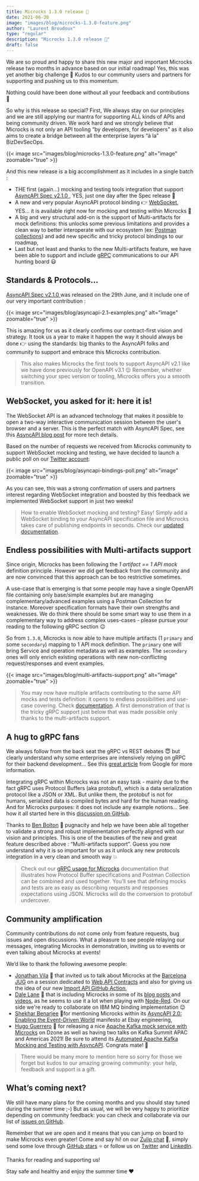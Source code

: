 ```yaml
---
title: Microcks 1.3.0 release 🚀
date: 2021-06-30
image: "images/blog/microcks-1.3.0-feature.png"
author: "Laurent Broudoux"
type: "regular"
description: "Microcks 1.3.0 release 🚀"
draft: false
---
```


We are so proud and happy to share this new major and important Microcks release two months in advance based on our initial roadmap! Yes, this was yet another big challenge 🎉 Kudos to our community users and partners for supporting and pushing us to this momentum. 

Nothing could have been done without all your feedback and contributions 👏

So why is this release so special? First, We always stay on our principles and we are still applying our mantra for supporting ALL kinds of APIs and being community driven. We work hard and we strongly believe that Microcks is not only an API tooling “by developers, for developers” as it also aims to create a bridge between all the enterprise layers “à la” BizDevSecOps.

{{< image src="images/blog/microcks-1.3.0-feature.png" alt="image" zoomable="true" >}}

And this new release is a big accomplishment as it includes in a single batch : 

* THE first (again…) mocking and testing tools integration that support [AsyncAPI Spec v2.1.0 ](https://www.asyncapi.com/blog/release-notes-2.1.0), YES, just one day after the Spec release 💪
* A new and very popular AsyncAPI protocol binding 👉 [WebSocket](https://datatracker.ietf.org/doc/html/rfc6455), YES... it is available right now for mocking and testing within Microcks 🎉
* A big and very structural add-on is the support of Multi-artifacts for mock definitions: this unlocks some previous limitations and provides a clean way to better interoperate with our ecosystem (ex: [Postman collections](https://microcks.io/documentation/using/postman/)) and add new specific and tricky protocol bindings to our roadmap,
* Last but not least and thanks to the new Multi-artifacts feature, we have been able to support and include [gRPC](https://grpc.io/) communications to our API hunting board 😃


## Standards & Protocols...

[AsyncAPI Spec v2.1.0 ](https://www.asyncapi.com/blog/release-notes-2.1.0) was released on the 29th June, and it include one of our very important contribution :

{{< image src="images/blog/asyncapi-2.1-examples.png" alt="image" zoomable="true" >}}

This is amazing for us as it clearly confirms our contract-first vision and strategy. It took us a year to make it happen the way it should always be done 👉 using the standards: big thanks to the AsyncAPI folks and community to support and embrace this Microcks contribution.

> This also makes Microcks the first tools to support AsyncAPI v2.1 like we have done previously for OpenAPI v3.1 😉 Remember, whether switching your spec version or tooling, Microcks offers you a smooth transition. 

## WebSocket, you asked for it: here it is!

The WebSocket API is an advanced technology that makes it possible to open a two-way interactive communication session between the user's browser and a server. This is the perfect match with AsyncAPI Spec, see this [AsyncAPI blog post](https://www.asyncapi.com/blog/websocket-part2) for more tech details.

Based on the number of requests we received from Microcks community to support WebSocket mocking and testing, we have decided to launch a public poll on our [Twitter account](https://twitter.com/microcksio):

{{< image src="images/blog/asyncapi-bindings-poll.png" alt="image" zoomable="true" >}}

As you can see, this was a strong confirmation of users and partners interest regarding WebSocket integration and boosted by this feedback we implemented WebSocket support in just two weeks!

> How to enable WebSocket mocking and testing? Easy! Simply add a WebSocket binding to your AsyncAPI specification file and Microcks takes care of publishing endpoints in seconds. Check our [updated documentation](https://microcks.io/documentation/using/asyncapi/#bindings).

## Endless possibilities with Multi-artifacts support

Since origin, Microcks has been following the _1 artifact == 1 API mock_ definition principle. However we did get feedback from the community and are now convinced that this approach can be too restrictive sometimes.

A use-case that is emerging is that some people may have a single OpenAPI file containing only base/simple examples but are managing complementary/advanced examples using a Postman Collection for instance. Moreover specification formats have their own strengths and weaknesses. We do think there should be some smart way to use them in a complementary way to address complex uses-cases - please pursue your reading to the following gRPC section 😉

So from `1.3.0`, Microcks is now able to have multiple artifacts (1 `primary` and some `secondary`) mapping to 1 API mock definition. The `primary` one will bring Service and operation metadata as well as examples. The `secondary` ones will only enrich existing operations with new non-conflicting request/responses and event examples.

{{< image src="images/blog/multi-artifacts-support.png" alt="image" zoomable="true" >}}

> You may now have multiple artifacts contributing to the same API mocks and tests definition: it opens to endless possibilities and use-case covering. Check [documentation](https://microcks.io/documentation/using/importers/#multi-artifacts-support). A first demonstration of that is the tricky gRPC support just below that was made possible only thanks to the multi-artifacts support.

## A hug to gRPC fans

We always follow from the back seat the gRPC vs REST debates 😇 but clearly understand why some enterprises are intensively relying on gRPC for their backend development... See this [great article](https://cloud.google.com/blog/products/api-management/understanding-grpc-openapi-and-rest-and-when-to-use-them) from Google for more information. 

Integrating gRPC within Microcks was not an easy task - mainly due to the fact gRPC uses Protocol Buffers (aka protobuf), which is a data serialization protocol like a JSON or XML. But unlike them, the protobuf is not for humans, serialized data is compiled bytes and hard for the human reading. And for Microcks purposes: it does not include any example notions... See how it all started here in this [discussion on GitHub](https://github.com/microcks/microcks/issues/372).

Thanks to [Ben Bolton](https://github.com/molteninjabob) 🙏 pugnacity and help we have been able all together to validate a strong and robust implementation perfectly aligned with our vision and principles. This is one of the beauties of the new and great feature described above : “Multi-artifacts support”. Guess you now understand why it is so important for us as it unlock any new protocols integration in a very clean and smooth way 💥

> Check out our [gRPC usage for Microcks](https://microcks.io/documentation/using/grpc/) documentation that illustrates how Protocol Buffer specifications and Postman Collection can be combined and used together. You’ll see that defining mocks and tests are as easy as describing requests and responses expectations using JSON. Microcks will do the conversion to protobuf undercover.

## Community amplification

Community contributions do not come only from feature requests, bug issues and open discussions. What a pleasure to see people relaying our messages, integrating Microcks in demonstration, inviting us to events or even talking about Microcks at events!

We’d like to thank the following awesome people:

* [Jonathan Vila](https://github.com/jonathanvila) 🙏 that invited us to talk about Microcks at the [Barcelona JUG](https://www.barcelonajug.org/) on a session dedicated to [Web API Contracts](https://youtu.be/p5gdmrPFTw8?t=2210)  and also for giving us the idea of our new [Import API GitHub Action](https://github.com/marketplace/actions/microcks-import-github-action),
* [Dale Lane](https://github.com/dalelane) 🙏 that is including Microcks in some of its [blog posts ](https://dalelane.co.uk/blog/?p=4219)and [videos](https://www.youtube.com/watch?v=SIHZOaw15s4), as he seems to use it a lot when playing with [Node-Red](https://nodered.org/). On our side we're ready to collaborate on IBM MQ binding implementation 😉
* [Shekhar Benarjee](https://tech.ebayinc.com/authors/shekhar-banerjee/) 🙏for mentioning Microcks within its [AsyncAPI 2.0: Enabling the Event-Driven World](https://tech.ebayinc.com/engineering/asyncapi-2-0-enabling-the-event-driven-world/) manifesto at Ebay engineering, 
* [Hugo Guerrero](https://github.com/hguerrero ) 🙏 for releasing a nice [Apache Kafka mock service with Microcks](https://dzone.com/articles/deploying-an-apache-kafka-mock-server-with-microck) on Dzone as well as having two talks on Kafka Summit APAC and Americas 2021! Be sure to attend its [Automated Apache Kafka Mocking and Testing with AsyncAPI](https://www.kafka-summit.org/sessions/automated-apache-kafka-mocking-and-testing-with-asyncapi). Congrats mate! 💪

> There would be many more to mention here so sorry for those we forget but kudos to our amazing growing community: your help, feedback and support is a gift.


## What’s coming next?

We still have many plans for the coming months and you should stay tuned during the summer time ;-) But as usual, we will be very happy to prioritize depending on community feedback: you can check and collaborate via our list of [issues on GitHub](https://github.com/microcks/microcks/issues). 

Remember that we are open and it means that you can jump on board to make Microcks even greater! Come and say hi! on our [Zulip chat](https://microcksio.zulipchat.com/) 🐙, simply send some love through [GitHub stars](https://github.com/microcks/microcks) ⭐️ or follow us on [Twitter](https://twitter.com/microcksio) and [LinkedIn](https://www.linkedin.com/company/microcks/).

Thanks for reading and supporting us!

Stay safe and healthy and enjoy the summer time ❤️  


